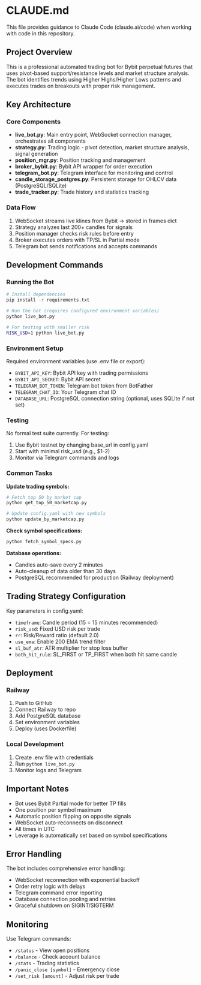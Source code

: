 # CLAUDE.md

This file provides guidance to Claude Code (claude.ai/code) when working with code in this repository.

## Project Overview

This is a professional automated trading bot for Bybit perpetual futures that uses pivot-based support/resistance levels and market structure analysis. The bot identifies trends using Higher Highs/Higher Lows patterns and executes trades on breakouts with proper risk management.

## Key Architecture

### Core Components
- **live_bot.py**: Main entry point, WebSocket connection manager, orchestrates all components
- **strategy.py**: Trading logic - pivot detection, market structure analysis, signal generation
- **position_mgr.py**: Position tracking and management
- **broker_bybit.py**: Bybit API wrapper for order execution
- **telegram_bot.py**: Telegram interface for monitoring and control
- **candle_storage_postgres.py**: Persistent storage for OHLCV data (PostgreSQL/SQLite)
- **trade_tracker.py**: Trade history and statistics tracking

### Data Flow
1. WebSocket streams live klines from Bybit → stored in frames dict
2. Strategy analyzes last 200+ candles for signals
3. Position manager checks risk rules before entry
4. Broker executes orders with TP/SL in Partial mode
5. Telegram bot sends notifications and accepts commands

## Development Commands

### Running the Bot
```bash
# Install dependencies
pip install -r requirements.txt

# Run the bot (requires configured environment variables)
python live_bot.py

# For testing with smaller risk
RISK_USD=1 python live_bot.py
```

### Environment Setup
Required environment variables (use .env file or export):
- `BYBIT_API_KEY`: Bybit API key with trading permissions
- `BYBIT_API_SECRET`: Bybit API secret
- `TELEGRAM_BOT_TOKEN`: Telegram bot token from BotFather
- `TELEGRAM_CHAT_ID`: Your Telegram chat ID
- `DATABASE_URL`: PostgreSQL connection string (optional, uses SQLite if not set)

### Testing
No formal test suite currently. For testing:
1. Use Bybit testnet by changing base_url in config.yaml
2. Start with minimal risk_usd (e.g., $1-2)
3. Monitor via Telegram commands and logs

### Common Tasks

**Update trading symbols:**
```bash
# Fetch top 50 by market cap
python get_top_50_marketcap.py

# Update config.yaml with new symbols
python update_by_marketcap.py
```

**Check symbol specifications:**
```bash
python fetch_symbol_specs.py
```

**Database operations:**
- Candles auto-save every 2 minutes
- Auto-cleanup of data older than 30 days
- PostgreSQL recommended for production (Railway deployment)

## Trading Strategy Configuration

Key parameters in config.yaml:
- `timeframe`: Candle period (15 = 15 minutes recommended)
- `risk_usd`: Fixed USD risk per trade
- `rr`: Risk/Reward ratio (default 2.0)
- `use_ema`: Enable 200 EMA trend filter
- `sl_buf_atr`: ATR multiplier for stop loss buffer
- `both_hit_rule`: SL_FIRST or TP_FIRST when both hit same candle

## Deployment

### Railway
1. Push to GitHub
2. Connect Railway to repo
3. Add PostgreSQL database
4. Set environment variables
5. Deploy (uses Dockerfile)

### Local Development
1. Create .env file with credentials
2. Run `python live_bot.py`
3. Monitor logs and Telegram

## Important Notes

- Bot uses Bybit Partial mode for better TP fills
- One position per symbol maximum
- Automatic position flipping on opposite signals
- WebSocket auto-reconnects on disconnect
- All times in UTC
- Leverage is automatically set based on symbol specifications

## Error Handling

The bot includes comprehensive error handling:
- WebSocket reconnection with exponential backoff
- Order retry logic with delays
- Telegram command error reporting
- Database connection pooling and retries
- Graceful shutdown on SIGINT/SIGTERM

## Monitoring

Use Telegram commands:
- `/status` - View open positions
- `/balance` - Check account balance
- `/stats` - Trading statistics
- `/panic_close [symbol]` - Emergency close
- `/set_risk [amount]` - Adjust risk per trade